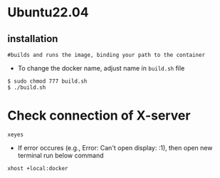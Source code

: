 # Ubuntu22.04

## installation

```
#builds and runs the image, binding your path to the container
```

* To change the docker name, adjust name in `build.sh` file

```
$ sudo chmod 777 build.sh
$ ./build.sh
```

# Check connection of X-server
```
xeyes
```
* If error occures (e.g., Error: Can't open display: :1), then open new terminal run below command
```
xhost +local:docker
```
